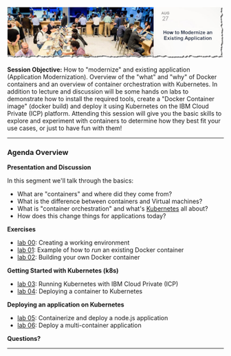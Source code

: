 

![](images/repo-cover.jpg)

**Session Objective:**  How to "modernize" and existing application (Application Modernization). Overview of the "what" and "why" of Docker containers and an overview of container orchestration with Kubernetes. In addition to lecture and discussion will be some hands on labs to demonstrate how to install the required tools, create a "Docker Container image" (docker build) and deploy it using Kubernetes on the IBM Cloud Private (ICP) platform. Attending this session will give you the basic skills to explore and experiment with containers to determine how they best fit your use cases, or just to have fun with them!

---

### Agenda Overview

**Presentation and Discussion**

In this segment we'll talk through the basics:
- What are "containers" and where did they come from?
- What is the difference between containers and Virtual machines?
- What is "container orchestration" and what's [Kubernetes](https://kubernetes.io/) all about?
- How does this change things for applications today?

**Exercises**

- [lab 00](lab00/README.md): Creating a working environment
- [lab 01](lab01/README.md): Example of how to *run* an existing Docker container
- [lab 02](lab02/README.md): Building your own Docker container

**Getting Started with Kubernetes (k8s)**

- [lab 03](lab03/README.md): Running Kubernetes with IBM Cloud Private (ICP)
- [lab 04](lab04/README.md): Deploying a container to Kubernetes

**Deploying an application on Kubernetes**

- [lab 05](lab05/README.md): Containerize and deploy a node.js application
- [lab 06](lab06/README.md): Deploy a multi-container application


**Questions?**

---
